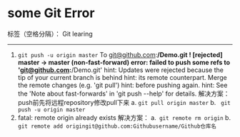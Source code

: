 # some Git Error

标签（空格分隔）： Git learing

---

1. `git push -u origin master`
To git@github.com:******/Demo.git
 ! [rejected]        master -> master (non-fast-forward)
error: failed to push some refs to 'git@github.com:******/Demo.git'
hint: Updates were rejected because the tip of your current branch is behind
hint: its remote counterpart. Merge the remote changes (e.g. 'git pull')
hint: before pushing
again.
hint: See the 'Note about fast-forwards' in 'git push --help' for details.
解决方案：push前先将远程repository修改pull下来
a.  `git pull origin master`
b. ` git push -u origin master`
2. fatal: remote origin already exists
解决方案：
a.` git remote rm origin`
b.` git remote add origingit@github.com:Githubusername/Github仓库名` 



